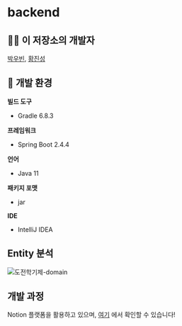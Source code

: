 # backend



## 🧑‍💻 이 저장소의 개발자

[박우빈](https://github.com/Woobeen906), [황진성](https://github.com/JinseongHwang)



## 📑 개발 환경

**빌드 도구**

- Gradle 6.8.3

**프레임워크**

- Spring Boot 2.4.4

**언어**

- Java 11

**패키지 포맷**

- jar

**IDE**

- IntelliJ IDEA

## Entity 분석

![도전학기제-domain](https://user-images.githubusercontent.com/52629158/119122609-a6573e80-ba69-11eb-82d4-0f998c2e7038.png)

## 개발 과정

Notion 플랫폼을 활용하고 있으며, [여기](https://www.notion.so/741a119a1512400ebbea9dbc46de9018) 에서 확인할 수 있습니다!